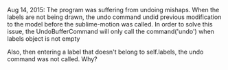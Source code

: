 Aug 14, 2015:
The program was suffering from undoing mishaps. When the labels are not being drawn, the undo command undid previous modification to the model before the sublime-motion was called. In order to solve this issue, the UndoBufferCommand will only call the command('undo') when labels object is not empty

Also, then entering a label that doesn't belong to self.labels, the undo command was not called. Why?
